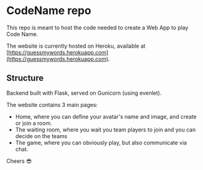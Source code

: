 # CodeName repo

This repo is meant to host the code needed to create a Web App to play Code Name.

The website is currently hosted on Heroku, available at [https://guessmywords.herokuapp.com](https://guessmywords.herokuapp.com).

## Structure

Backend built with Flask, served on Gunicorn (using evenlet).

The website contains 3 main pages:
 - Home, where you can define your avatar's name and image, and create or join a room.
 - The waiting room, where you wait you team players to join and you can decide on the teams
 - The game, where you can obviously play, but also communicate via chat.
 
 Cheers :sunglasses: